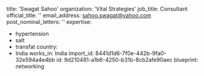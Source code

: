 title: 'Swagat Sahoo'
organization: 'Vital Strategies'
job_title: Consultant
official_title: ''
email_address: sahoo.swagat@yahoo.com
post_nominal_letters: ''
expertise:
  - hypertension
  - salt
  - transfat
country:
  - India
works_in: India
import_id: 8441d1d6-7f0e-442b-9fa0-32e594a4e4bb
id: 9d210481-a1b6-4250-b31b-8cb2afe90aec
blueprint: networking
